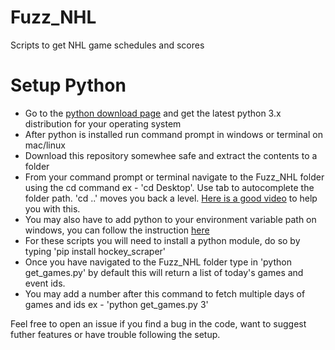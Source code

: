 # Fuzz_NHL
Scripts to get NHL game schedules and scores

# Setup Python
- Go to the [python download page](https://www.python.org/downloads/) and get the latest python 3.x distribution for your operating system 
- After python is installed run command prompt in windows or terminal on mac/linux
- Download this repository somewhee safe and extract the contents to a folder
- From your command prompt or terminal navigate to the Fuzz_NHL folder using the cd command ex - 'cd Desktop'. Use tab to autocomplete the folder path. 'cd ..' moves you back a level. [Here is a good video](https://www.youtube.com/watch?v=Shf5m_Uol9g&ab_channel=WrtTech) to help you with this.
- You may also have to add python to your environment variable path on windows, you can follow the instruction [here](https://www.youtube.com/watch?v=Y2q_b4ugPWk&ab_channel=ArturSpirin)
- For these scripts you will need to install a python module, do so by typing 'pip install hockey_scraper'
- Once you have navigated to the Fuzz_NHL folder type in 'python get_games.py' by default this will return a list of today's games and event ids.
- You may add a number after this command to fetch multiple days of games and ids ex - 'python get_games.py 3'

Feel free to open an issue if you find a bug in the code, want to suggest futher features or have trouble following the setup.

